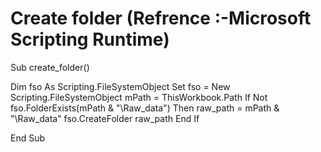# Create folder (Refrence :-Microsoft Scripting Runtime)
Sub create_folder()

Dim fso As Scripting.FileSystemObject
Set fso = New Scripting.FileSystemObject
mPath = ThisWorkbook.Path
If Not fso.FolderExists(mPath & "\Raw_data") Then
        raw_path = mPath & "\Raw_data"
        fso.CreateFolder raw_path
End If

End Sub
